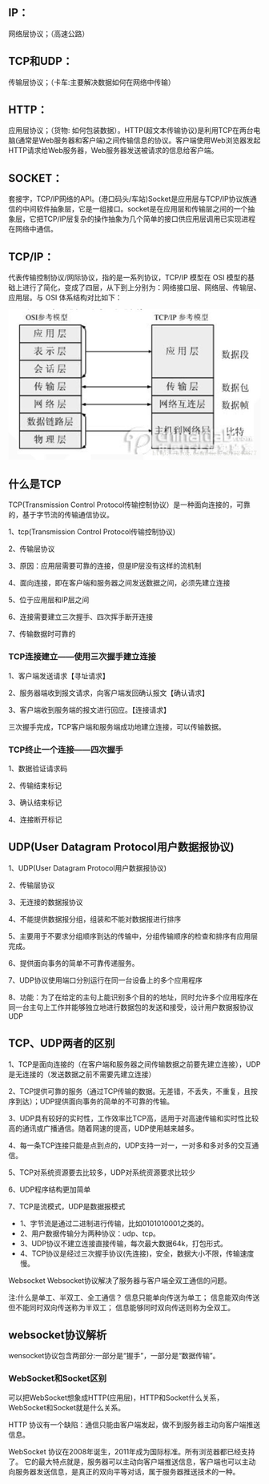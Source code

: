 
## IP：
网络层协议；（高速公路）

## TCP和UDP：
传输层协议；（卡车:主要解决数据如何在网络中传输）

## HTTP：
应用层协议；（货物: 如何包装数据）。HTTP(超文本传输协议)是利用TCP在两台电脑(通常是Web服务器和客户端)之间传输信息的协议。客户端使用Web浏览器发起HTTP请求给Web服务器，Web服务器发送被请求的信息给客户端。

## SOCKET：
套接字，TCP/IP网络的API。(港口码头/车站)Socket是应用层与TCP/IP协议族通信的中间软件抽象层，它是一组接口。socket是在应用层和传输层之间的一个抽象层，它把TCP/IP层复杂的操作抽象为几个简单的接口供应用层调用已实现进程在网络中通信。

## TCP/IP：
代表传输控制协议/网际协议，指的是一系列协议，TCP/IP 模型在 OSI 模型的基础上进行了简化，变成了四层，从下到上分别为：网络接口层、网络层、传输层、应用层。与 OSI 体系结构对比如下：

![img](../../img/20170604181256498.jpeg)

## 什么是TCP
TCP(Transmission Control Protocol传输控制协议）是一种面向连接的，可靠的，基于字节流的传输通信协议。

1、tcp(Transmission Control Protocol传输控制协议)

2、传输层协议

3、原因：应用层需要可靠的连接，但是IP层没有这样的流机制

4、面向连接，即在客户端和服务器之间发送数据之间，必须先建立连接

5、位于应用层和IP层之间

6、连接需要建立三次握手、四次挥手断开连接

7、传输数据时可靠的

### TCP连接建立——使用三次握手建立连接
1、客户端发送请求【寻址请求】

2、服务器端收到报文请求，向客户端发回确认报文【确认请求】

3、客户端收到服务端的报文进行回应。【连接请求】

三次握手完成，TCP客户端和服务端成功地建立连接，可以传输数据。

### TCP终止一个连接——四次握手

1、数据验证请求码

2、传输结束标记

3、确认结束标记

4、连接断开标记

## UDP(User Datagram Protocol用户数据报协议)

1、UDP(User Datagram Protocol用户数据报协议)

2、传输层协议

3、无连接的数据报协议

4、不能提供数据报分组，组装和不能对数据报进行排序

5、主要用于不要求分组顺序到达的传输中，分组传输顺序的检查和排序有应用层完成。

6、提供面向事务的简单不可靠传递服务。

7、UDP协议使用端口分别运行在同一台设备上的多个应用程序

8、功能：为了在给定的主句上能识别多个目的的地址，同时允许多个应用程序在同一台主句上工作并能够独立地进行数据包的发送和接受，设计用户数据报协议UDP

## TCP、UDP两者的区别

1、TCP是面向连接的（在客户端和服务器之间传输数据之前要先建立连接），UDP是无连接的（发送数据之前不需要先建立连接）

2、TCP提供可靠的服务（通过TCP传输的数据。无差错，不丢失，不重复，且按序到达）；UDP提供面向事务的简单的不可靠的传输。

3、UDP具有较好的实时性，工作效率比TCP高，适用于对高速传输和实时性比较高的通讯或广播通信。随着网速的提高，UDP使用越来越多。

4、每一条TCP连接只能是点到点的，UDP支持一对一，一对多和多对多的交互通信。

5、TCP对系统资源要去比较多，UDP对系统资源要求比较少

6、UDP程序结构更加简单

7、TCP是流模式，UDP是数据报模式

- 1、字节流是通过二进制进行传输，比如0101010001之类的。
- 2、用户数据传输分为两种协议：udp、tcp。
- 3、UDP协议不建立连接直接传输，每次最大数据64k，打包形式。
- 4、TCP协议是经过三次握手协议(先连接)，安全，数据大小不限，传输速度慢。


Websocket
Websocket协议解决了服务器与客户端全双工通信的问题。

注:什么是单工、半双工、全工通信？
信息只能单向传送为单工；
信息能双向传送但不能同时双向传送称为半双工；
信息能够同时双向传送则称为全双工。

## websocket协议解析
wensocket协议包含两部分:一部分是“握手”，一部分是“数据传输”。

### WebSocket和Socket区别
可以把WebSocket想象成HTTP(应用层)，HTTP和Socket什么关系，WebSocket和Socket就是什么关系。

HTTP 协议有一个缺陷：通信只能由客户端发起，做不到服务器主动向客户端推送信息。

WebSocket 协议在2008年诞生，2011年成为国际标准。所有浏览器都已经支持了。
它的最大特点就是，服务器可以主动向客户端推送信息，客户端也可以主动向服务器发送信息，是真正的双向平等对话，属于服务器推送技术的一种。
